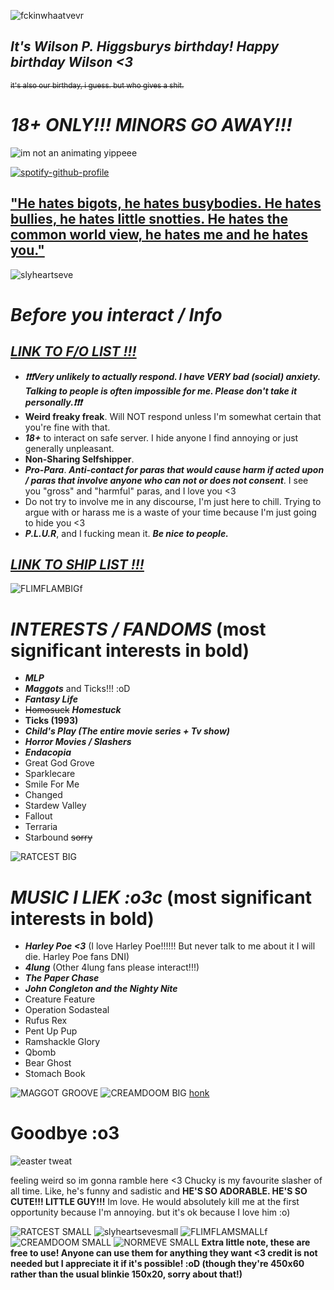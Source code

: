 
![fckinwhaatvevr](https://github.com/user-attachments/assets/c02af2be-eb7d-43e3-8366-1ae202c01656)

***It's Wilson P. Higgsburys birthday!  Happy birthday Wilson <3***
-
~~<sub>it's also our birthday, i guess. but who gives a shit.</sub>~~

# ***18+ ONLY!!! MINORS GO AWAY!!!***

![im not an animating yippeee](https://github.com/user-attachments/assets/234f50d8-d5ca-404a-9d89-ae3f9a051e26)


[![spotify-github-profile](https://spotify-github-profile.kittinanx.com/api/view?uid=31qj6vpecq74hhdjiwzxlts7ma7q&cover_image=true&theme=default&show_offline=false&background_color=121212&interchange=false&bar_color=440a7f&bar_color_cover=false)](https://github.com/kittinan/spotify-github-profile)
## **["He hates bigots, he hates busybodies. He hates bullies, he hates little snotties. He hates the common world view, he hates me and he hates you."](https://youtu.be/3Kgxn-mk5ik?si=2pUo23clioBu4-BJ)**
![slyheartseve](https://github.com/user-attachments/assets/dc84604a-78a1-4a62-8c64-2cc3930f4c77)

# ***Before you interact / Info***

## ***[LINK TO F/O LIST !!!](https://docs.google.com/document/d/1z87dd5EAqhLX5DDW1LxPfYMSmuht_S1sNXZHvsuu6Oc/edit?usp=sharing)***
-  ***❗❗❗Very unlikely to actually respond. I have VERY bad (social) anxiety. Talking to people is often impossible for me. Please don't take it personally.❗❗❗***
- **Weird freaky freak**. Will NOT respond unless I'm somewhat certain that you're fine with that. 
-  ***18+*** to interact on safe server. I hide anyone I find annoying or just generally unpleasant.
- **Non-Sharing Selfshipper**.
-  ***Pro-Para***. ***Anti-contact for paras that would cause harm if acted upon / paras that involve anyone who can not or does not consent***. I see you "gross" and "harmful" paras, and I love you <3
-  Do not try to involve me in any discourse, I'm just here to chill. Trying to argue with or harass me is a waste of your time because I'm just going to hide you <3
- ***P.L.U.R***, and I fucking mean it. ***Be nice to people.***
## ***[LINK TO SHIP LIST !!! ](https://docs.google.com/document/d/1X8n6leZPZJDl_YBldso4F8hDwOe1K7fx7RgFcWydwVs/edit?usp=sharing)***

![FLIMFLAMBIGf](https://github.com/user-attachments/assets/fa4962b5-0b3c-4bd1-ad0d-a3e2f6f918f2)



# ***INTERESTS / FANDOMS*** (most significant interests in bold)
- ***MLP***
- ***Maggots*** and Ticks!!! :oD 
- ***Fantasy Life***
- ~~Homosuck~~ ***Homestuck***
- **Ticks (1993)**
- ***Child's Play (The entire movie series + Tv show)***
- ***Horror Movies / Slashers***
- ***Endacopia***
- Great God Grove
- Sparklecare
- Smile For Me
- Changed
- Stardew Valley
- Fallout
- Terraria
- Starbound ~~sorry~~

![RATCEST BIG](https://github.com/user-attachments/assets/d2fae74d-6d03-44db-bff8-660ad46a327c)


# ***MUSIC I LIEK :o3c*** (most significant interests in bold)
- ***Harley Poe <3*** (I love Harley Poe!!!!!! But never talk to me about it I will die. Harley Poe fans DNI)
- ***4lung*** (Other 4lung fans please interact!!!)
- ***The Paper Chase***
- ***John Congleton and the Nighty Nite***
- Creature Feature
- Operation Sodasteal
- Rufus Rex
- Pent Up Pup
- Ramshackle Glory
- Qbomb
- Bear Ghost
- Stomach Book
  
![MAGGOT GROOVE](https://github.com/user-attachments/assets/4c18ea2f-c801-495e-88e3-51b1f3f1c12d)
![CREAMDOOM BIG](https://github.com/user-attachments/assets/c3cff65a-5da5-4dc6-b415-be00406ae027)
[honk](https://www.youtube.com/watch?v=boAxkYmO30c)
# **Goodbye :o3**
![easter tweat](https://github.com/user-attachments/assets/e4be9bb5-4a5c-45a8-b6c3-c817d6548032)


feeling weird so im gonna ramble here <3
Chucky is my favourite slasher of all time. Like, he's funny and sadistic and **HE'S SO ADORABLE. HE'S SO CUTE!!! LITTLE GUY!!!** Im love. He would absolutely kill me at the first opportunity because I'm annoying. but it's ok because I love him :o)


![RATCEST SMALL](https://github.com/user-attachments/assets/1675fafc-3732-4497-bc24-2d49767200bb)
![slyheartsevesmall](https://github.com/user-attachments/assets/13c64dfd-d883-4b4a-96e7-07be421d0021)
![FLIMFLAMSMALLf](https://github.com/user-attachments/assets/072a32cd-971a-4418-9f05-81010ae4e0d8)
![CREAMDOOM SMALL](https://github.com/user-attachments/assets/90fd7d29-0d94-4126-94ca-82208682853b)
![NORMEVE SMALL](https://github.com/user-attachments/assets/27e1f38a-319f-4ca4-ac9c-4b6bb557b971)
__Extra little note, these are free to use! Anyone can use them for anything they want <3 credit is not needed but I appreciate it if it's possible! :oD (though they're 450x60 rather than the usual blinkie 150x20, sorry about that!)__
